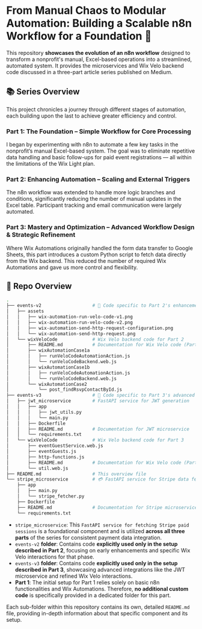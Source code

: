 # From Manual Chaos to Modular Automation: Building a Scalable n8n Workflow for a Foundation 🚀

This repository **showcases the evolution of an n8n workflow** designed to transform a nonprofit's manual, Excel-based operations into a streamlined, automated system. It provides the microservices and Wix Velo backend code discussed in a three-part article series published on Medium.

## 📚 Series Overview

This project chronicles a journey through different stages of automation, each building upon the last to achieve greater efficiency and control.

### Part 1: The Foundation – Simple Workflow for Core Processing

I began by experimenting with n8n to automate a few key tasks in the nonprofit’s manual Excel-based system. The goal was to eliminate repetitive data handling and basic follow-ups for paid event registrations — all within the limitations of the Wix Light plan.

### Part 2: Enhancing Automation – Scaling and External Triggers

The n8n workflow was extended to handle more logic branches and conditions, significantly reducing the number of manual updates in the Excel table. Participant tracking and email communication were largely automated.

### Part 3: Mastery and Optimization – Advanced Workflow Design & Strategic Refinement

Where Wix Automations originally handled the form data transfer to Google Sheets, this part introduces a custom Python script to fetch data directly from the Wix backend. This reduced the number of required Wix Automations and gave us more control and flexibility.

## 📂 Repo Overview

```bash
.
├── events-v2                   # 📂 Code specific to Part 2's enhancements
│   ├── assets
│   │   ├── wix-automation-run-velo-code-v1.png
│   │   ├── wix-automation-run-velo-code-v2.png
│   │   ├── wix-automation-send-http-request-configuration.png
│   │   └── wix-automation-send-http-request.png
│   └── wixVeloCode             # Wix Velo backend code for Part 2
│       ├── README.md           # Documentation for Wix Velo code (Part 2)
│       ├── wixAutomationCase1a
│       │   ├── runVeloCodeAutomationAction.js
│       │   └── runVeloCodeBackend.web.js
│       ├── wixAutomationCase1b
│       │   ├── runVeloCodeAutomationAction.js
│       │   └── runVeloCodeBackend.web.js
│       └── wixAutomationCase2
│           └── post_findRsvpContactById.js
├── events-v3                   # 📂 Code specific to Part 3's advanced features
│   ├── jwt_microservice        # FastAPI service for JWT generation
│   │   ├── app
│   │   │   ├── jwt_utils.py
│   │   │   └── main.py
│   │   ├── Dockerfile
│   │   ├── README.md           # Documentation for JWT microservice
│   │   └── requirements.txt
│   └── wixVeloCode             # Wix Velo backend code for Part 3
│       ├── eventGuestService.web.js
│       ├── eventGuests.js
│       ├── http-functions.js
│       ├── README.md           # Documentation for Wix Velo code (Part 3)
│       └── util.web.js
├── README.md                   # This overview file
└── stripe_microservice         # 💳 FastAPI service for Stripe data fetching
    ├── app
    │   ├── main.py
    │   └── stripe_fetcher.py
    ├── Dockerfile
    ├── README.md               # Documentation for Stripe microservice
    └── requirements.txt

```

- `stripe_microservice`: This `FastAPI service for fetching Stripe paid sessions` is a foundational component and is utilized **across all three parts** of the series for consistent payment data integration.
- `events-v2` **folder**: Contains code **explicitly used only in the setup described in Part 2**, focusing on early enhancements and specific Wix Velo interactions for that phase.
- `events-v3` **folder**: Contains code **explicitly used only in the setup described in Part 3**, showcasing advanced integrations like the JWT microservice and refined Wix Velo interactions.
- **Part 1**: The initial setup for Part 1 relies solely on basic n8n functionalities and Wix Automations. Therefore, **no additional custom code** is specifically provided in a dedicated folder for this part.

Each sub-folder within this repository contains its own, detailed `README.md` file, providing in-depth information about that specific component and its setup.
